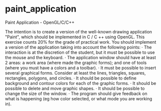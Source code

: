 # paint_application
Paint Application - OpenGL/C/C++

The intention is to create a version of the well-known drawing application "Paint", which
should be implemented in C / C ++ using OpenGL.
This exercise counts 20% for the grade of practical work.
You should implement a version of the application taking into account the following
points:
· The interaction is at the discretion of the student, but it must be possible to use the mouse and the
keyboard.
· The application window should have at least 2 areas: a work area (where
made the graphic forms); and one of tools (where you must have a
colors and a toolbar).
· It must be possible to insert several graphical forms. Consider at least the
lines, triangles, squares, rectangles, polygons, and circles.
· It should be possible to define background and contour colors for each of the
graphic forms.
· It should be possible to delete and move graphic shapes.
· It should be possible to change the size of the window.
· The program should give feedback on what is happening (eg how
color selected, or what mode you are working in).
